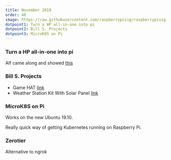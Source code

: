 ```yaml
---
title: November 2019
order: 48
image: https://raw.githubusercontent.com/raspberrypisig/raspberrypisig.github.io/master/assets/images/IMG_20191109_112817.jpg
dotpoint1: Turn a HP all-in-one into pi
dotpoint2: Bill S. Projects
dotpoint3: MicroK8S on Pi
---
```

### Turn a HP all-in-one into pi
Alf came along and showed [this](https://raspberrypisig.com/blog/hardware/2019/11/09/turning-all-in-one-into-pi/)

### Bill S. Projects

- Game HAT 
  [link](https://www.waveshare.com/game-hat.htm)
- Weather Station Kit With Solar Panel
  [link](https://core-electronics.com.au/weather-station-kit-with-solar-panel.html)


### MicroK8S on Pi
Works on the new Ubuntu 19.10.

Really quick way of getting Kubernetes running on Raspberry Pi.

### Zerotier

Alternative to ngrok

